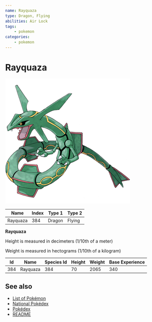 ```yaml
---
name: Rayquaza
type: Dragon, Flying
abilities: Air Lock
tags:
    - pokemon
categories:
    - pokemon
---
```


# Rayquaza


![Rayquaza](images/384.png)

| **Name** | **Index** | **Type 1** | **Type 2** |
|----|----|----|----|
| Rayquaza | 384 | Dragon | Flying  |

**Rayquaza** 


Height is measured in decimeters (1/10th of a meter)

Weight is measured in hectograms (1/10th of a kilogram)

| **Id** | **Name** | **Species Id** | **Height** | **Weight** | **Base Experience** |
|--------|----------|----------------|------------|------------|---------------------|
| 384 | Rayquaza | 384 | 70 | 2065 | 340 |


## See also

- [List of Pokémon](../pokemon.md)
- [National Pokédex](../national_pokedex.md)
- [Pokédex](../pokedex.md)
- [README](../README.md)
